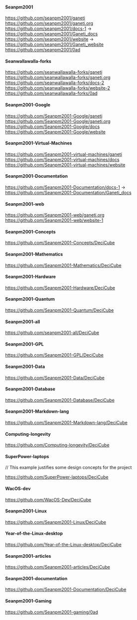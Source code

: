 #### Seanpm2001

https://github.com/seanpm2001/ganeti
https://github.com/seanpm2001/ganeti.org
https://github.com/seanpm2001/docs-1 -> https://github.com/seanpm2001/Ganeti_docs
https://github.com/seanpm2001/website -> https://github.com/seanpm2001/Ganeti_website
https://github.com/seanpm2001/0ad

#### Seanwallawalla-forks

https://github.com/seanwallawalla-forks/ganeti
https://github.com/seanwallawalla-forks/ganeti.org
https://github.com/seanwallawalla-forks/docs-2
https://github.com/seanwallawalla-forks/website-2
https://github.com/seanwallawalla-forks/0ad

#### Seanpm2001-Google

https://github.com/Seanpm2001-Google/ganeti
https://github.com/Seanpm2001-Google/ganeti.org
https://github.com/Seanpm2001-Google/docs
https://github.com/Seanpm2001-Google/website

#### Seanpm2001-Virtual-Machines

https://github.com/Seanpm2001-virtual-machines/ganeti
https://github.com/Seanpm2001-virtual-machines/docs
https://github.com/Seanpm2001-virtual-machines/website

#### Seanpm2001-Documentation

https://github.com/Seanpm2001-Documentation/docs-1 -> https://github.com/Seanpm2001-Documentation/Ganeti_docs

#### Seanpm2001-web

https://github.com/Seanpm2001-web/ganeti.org
https://github.com/Seanpm2001-web/website-1

#### Seanpm2001-Concepts

https://github.com/Seanpm2001-Concepts/DeciCube

#### Seanpm2001-Mathematics

https://github.com/Seanpm2001-Mathematics/DeciCube

#### Seanpm2001-Hardware

https://github.com/Seanpm2001-Hardware/DeciCube

#### Seanpm2001-Quantum

https://github.com/Seanpm2001-Quantum/DeciCube

#### Seanpm2001-all

https://github.com/seanpm2001-all/DeciCube

#### Seanpm2001-GPL

https://github.com/Seanpm2001-GPL/DeciCube

#### Seanpm2001-Data

https://github.com/Seanpm2001-Data/DeciCube

#### Seanpm2001-Database

https://github.com/Seanpm2001-Database/DeciCube

#### Seanpm2001-Markdown-lang

https://github.com/Seanpm2001-Markdown-lang/DeciCube

#### Computing-longevity

https://github.com/Computing-longevity/DeciCube

#### SuperPower-laptops

// This example justifies some design concepts for the project

https://github.com/SuperPower-laptops/DeciCube

#### WacOS-dev

https://github.com/WacOS-Dev/DeciCube

#### Seanpm2001-Linux

https://github.com/Seanpm2001-Linux/DeciCube

#### Year-of-the-Linux-desktop

https://github.com/Year-of-the-Linux-desktop/DeciCube

#### Seanpm2001-articles

https://github.com/Seanpm2001-articles/DeciCube

#### Seanpm2001-documentation

https://github.com/Seanpm2001-Documentation/DeciCube

#### Seanpm2001-Gaming

https://github.com/Seanpm2001-gaming/0ad

